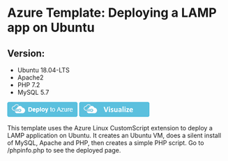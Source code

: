 # Azure Template: Deploying a LAMP app on Ubuntu

## Version:
- Ubuntu 18.04-LTS
- Apache2
- PHP 7.2
- MySQL 5.7

<a href="https://portal.azure.com/#create/Microsoft.Template/uri/https%3A%2F%2Fraw.githubusercontent.com%2Fphstudy%2Fazure-lamp-template%2Fmaster%2Fazuredeploy.json" target="_blank"><img src="https://raw.githubusercontent.com/Azure/azure-quickstart-templates/master/1-CONTRIBUTION-GUIDE/images/deploytoazure.png"/></a>
<a href="http://armviz.io/#/?load=https%3A%2F%2Fraw.githubusercontent.com%2Fphstudy%2Fazure-lamp-template%2Fmaster%2Fazuredeploy.json" target="_blank">
    <img src="https://raw.githubusercontent.com/Azure/azure-quickstart-templates/master/1-CONTRIBUTION-GUIDE/images/visualizebutton.png"/>
</a>

This template uses the Azure Linux CustomScript extension to deploy a LAMP application on Ubuntu. It creates an Ubuntu VM, does a silent install of MySQL, Apache and PHP, then creates a simple PHP script.  Go to /phpinfo.php to see the deployed page.

